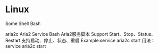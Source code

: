 # Linux
Some Shell Bash

aria2c
Aria2 Service Bash
Aria2服务脚本
Support Start、Stop、Status、Restart
支持启动、停止、状态、重启
Example:service aria2c start
用法：service aria2c start

